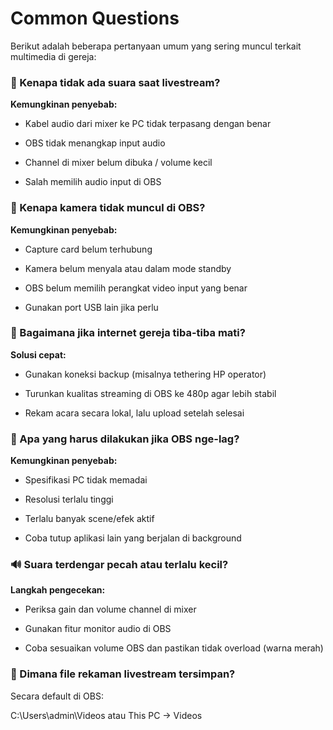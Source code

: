# Common Questions

Berikut adalah beberapa pertanyaan umum yang sering muncul terkait multimedia di gereja:

### 🔌 Kenapa tidak ada suara saat livestream?

**Kemungkinan penyebab:**

- Kabel audio dari mixer ke PC tidak terpasang dengan benar

- OBS tidak menangkap input audio

- Channel di mixer belum dibuka / volume kecil

- Salah memilih audio input di OBS

### 🎥 Kenapa kamera tidak muncul di OBS?

**Kemungkinan penyebab:**

- Capture card belum terhubung

- Kamera belum menyala atau dalam mode standby

- OBS belum memilih perangkat video input yang benar

- Gunakan port USB lain jika perlu

### 📶 Bagaimana jika internet gereja tiba-tiba mati?

**Solusi cepat:**

- Gunakan koneksi backup (misalnya tethering HP operator)

- Turunkan kualitas streaming di OBS ke 480p agar lebih stabil

- Rekam acara secara lokal, lalu upload setelah selesai

### 🔄 Apa yang harus dilakukan jika OBS nge-lag?

**Kemungkinan penyebab:**

- Spesifikasi PC tidak memadai

- Resolusi terlalu tinggi

- Terlalu banyak scene/efek aktif

- Coba tutup aplikasi lain yang berjalan di background

### 🔊 Suara terdengar pecah atau terlalu kecil?

**Langkah pengecekan:**

- Periksa gain dan volume channel di mixer

- Gunakan fitur monitor audio di OBS

- Coba sesuaikan volume OBS dan pastikan tidak overload (warna merah)

### 📁 Dimana file rekaman livestream tersimpan?

Secara default di OBS: &#x20;

C:\Users\admin\Videos atau This PC → Videos

